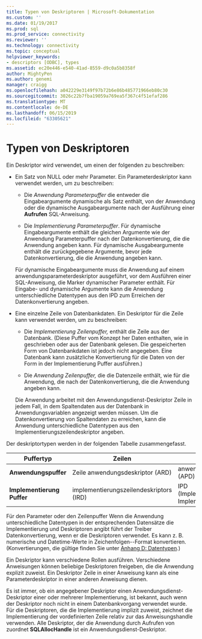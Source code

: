 ```yaml
---
title: Typen von Deskriptoren | Microsoft-Dokumentation
ms.custom: ''
ms.date: 01/19/2017
ms.prod: sql
ms.prod_service: connectivity
ms.reviewer: ''
ms.technology: connectivity
ms.topic: conceptual
helpviewer_keywords:
- descriptors [ODBC], types
ms.assetid: ec20e446-e540-41ad-8559-d9c0a5b8358f
author: MightyPen
ms.author: genemi
manager: craigg
ms.openlocfilehash: a042229e3149f97b72b6e86b485771966eb80c30
ms.sourcegitcommit: 3026c22b7fba19059a769ea5f367c4f51efaf286
ms.translationtype: MT
ms.contentlocale: de-DE
ms.lasthandoff: 06/15/2019
ms.locfileid: "63305621"
---
```

# <a name="types-of-descriptors"></a>Typen von Deskriptoren
Ein Deskriptor wird verwendet, um einen der folgenden zu beschreiben:  
  
-   Ein Satz von NULL oder mehr Parameter. Ein Parameterdeskriptor kann verwendet werden, um zu beschreiben:  
  
    -   Die *Anwendung Parameterpuffer* die entweder die Eingabeargumente dynamische als Satz enthält, von der Anwendung oder die dynamische Ausgabeargumente nach der Ausführung einer **Aufrufen** SQL-Anweisung.  
  
    -   Die *Implementierung Parameterpuffer*. Für dynamische Eingabeargumente enthält die gleichen Argumente wie der Anwendung Parameterpuffer nach der Datenkonvertierung, die die Anwendung angeben kann. Für dynamische Ausgabeargumente enthält die zurückgegebene Argumente, bevor jede Datenkonvertierung, die die Anwendung angeben kann.  
  
     Für dynamische Eingabeargumente muss die Anwendung auf einem anwendungsparameterdeskriptor ausgeführt, vor dem Ausführen einer SQL-Anweisung, die Marker dynamischer Parameter enthält. Für Eingabe- und dynamische Argumente kann die Anwendung unterschiedliche Datentypen aus den IPD zum Erreichen der Datenkonvertierung angeben.  
  
-   Eine einzelne Zeile von Datenbankdaten. Ein Deskriptor für die Zeile kann verwendet werden, um zu beschreiben:  
  
    -   Die *Implementierung Zeilenpuffer,* enthält die Zeile aus der Datenbank. (Diese Puffer vom Konzept her Daten enthalten, wie in geschrieben oder aus der Datenbank gelesen. Die gespeicherten Form von Datenbankdaten ist jedoch nicht angegeben. Eine Datenbank kann zusätzliche Konvertierung für die Daten von der Form in der Implementierung Puffer ausführen.)  
  
    -   Die *Anwendung Zeilenpuffer,* die die Datenzeile enthält, wie für die Anwendung, die nach der Datenkonvertierung, die die Anwendung angeben kann.  
  
     Die Anwendung arbeitet mit den Anwendungsdienst-Deskriptor Zeile in jedem Fall, in dem Spaltendaten aus der Datenbank in Anwendungsvariablen angezeigt werden müssen. Um die Datenkonvertierung von Spaltendaten zu erreichen, kann die Anwendung unterschiedliche Datentypen aus den Implementierungszeilendeskriptor angeben.  
  
 Der deskriptortypen werden in der folgenden Tabelle zusammengefasst.  
  
|Puffertyp|Zeilen|Dynamische Parameter|  
|-----------------|----------|------------------------|  
|**Anwendungspuffer**|Zeile anwendungsdeskriptor (ARD)|anwendungsparameterdeskriptor (APD)|  
|**Implementierung Puffer**|implementierungszeilendeskriptors (IRD)|IPD (Implementierungsparameterdeskriptor, Implementierungszeilendeskriptor)|  
  
 Für den Parameter oder den Zeilenpuffer Wenn die Anwendung unterschiedliche Datentypen in der entsprechenden Datensätze die Implementierung und Deskriptoren angibt führt der Treiber Datenkonvertierung, wenn er die Deskriptoren verwendet. Es kann z. B. numerische und Datetime-Werte in Zeichenfolgen--Format konvertieren. (Konvertierungen, die gültige finden Sie unter [Anhang D: Datentypen](../../../odbc/reference/appendixes/appendix-d-data-types.md).)  
  
 Ein Deskriptor kann verschiedene Rollen ausführen. Verschiedene Anweisungen können beliebige Deskriptoren freigeben, die die Anwendung explizit zuweist. Ein Deskriptor Zeile in einer Anweisung kann als eine Parameterdeskriptor in einer anderen Anweisung dienen.  
  
 Es ist immer, ob ein angegebener Deskriptor einen Anwendungsdienst-Deskriptor einer oder mehrerer Implementierung, ist bekannt, auch wenn der Deskriptor noch nicht in einem Datenbankvorgang verwendet wurde. Für die Deskriptoren, die die Implementierung implizit zuweist, zeichnet die Implementierung der vordefinierten Zeile relativ zur das Anweisungshandle verwenden. Alle Deskriptor, der die Anwendung durch Aufrufen von zuordnet **SQLAllocHandle** ist ein Anwendungsdienst-Deskriptor.
